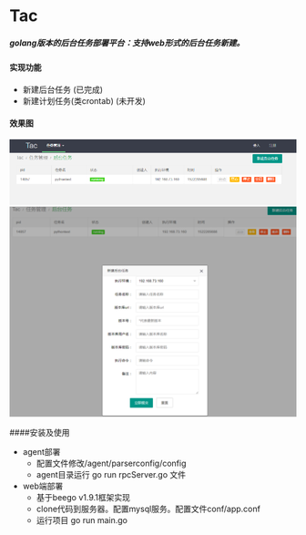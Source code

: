# Tac
##### golang版本的后台任务部署平台：支持web形式的后台任务新建。
#### 实现功能
- 新建后台任务 (已完成)
- 新建计划任务(类crontab) (未开发)

#### 效果图
![](/example/images/index.png '主页预览图')
![](/example/images/newAddTask.png '新建任务')

####安装及使用
- agent部署
  - 配置文件修改/agent/parserconfig/config
  - agent目录运行 go run rpcServer.go 文件
- web端部署
  - 基于beego v1.9.1框架实现
  - clone代码到服务器。配置mysql服务。配置文件conf/app.conf
  - 运行项目 go run main.go